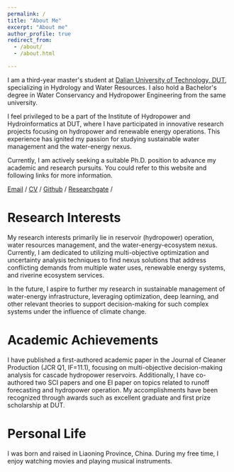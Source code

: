 ```yaml
---
permalink: /
title: "About Me"
excerpt: "About me"
author_profile: true
redirect_from: 
  - /about/
  - /about.html

---
```


I am a third-year master's student at [Dalian University of Technology, DUT](https://en.dlut.edu.cn/), specializing in Hydrology and Water Resources. I also hold a Bachelor's degree in Water Conservancy and Hydropower Engineering from the same university.

I feel privileged to be a part of the Institute of Hydropower and Hydroinformatics at DUT, where I have participated in innovative research projects focusing on hydropower and renewable energy operations. This experience has ignited my passion for studying sustainable water management and the water-energy nexus. 

Currently, I am actively seeking a suitable Ph.D. position to advance my academic and research pursuits. You could refer to this website and following links for more information.

[Email](mailto:XiangyuMa_DUT@outlook.com) / [CV](https://c.binjie.fun/files/Curriculum_Vitae.pdf) / [Github](https://github.com/Prelude0324) / [Researchgate](https://www.researchgate.net/profile/Xiangyu-Ma-21) /

# Research Interests

My research interests primarily lie in reservoir (hydropower) operation, water resources management, and the water-energy-ecosystem nexus. Currently, I am dedicated to utilizing multi-objective optimization and uncertainty analysis techniques to find nexus solutions that address conflicting demands from multiple water uses, renewable energy systems, and riverine ecosystem services.

In the future, I aspire to further my research in sustainable management of water-energy infrastructure, leveraging optimization, deep learning, and other relevant theories to support decision-making for such complex systems under the influence of climate change.

# Academic Achievements

I have published a first-authored academic paper in the Journal of Cleaner Production (JCR Q1, IF=11.1), focusing on multi-objective decision-making analysis for cascade hydropower reservoirs. Additionally, I have co-authored two SCI papers and one EI paper on topics related to runoff forecasting and hydropower operation. My accomplishments have been recognized through awards such as excellent graduate and first prize scholarship at DUT.

# Personal Life

I was born and raised in Liaoning Province, China. During my free time, I enjoy watching movies and playing musical instruments.
